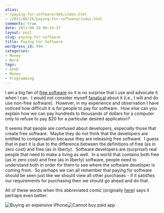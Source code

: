 ```yaml
---
alias:
- /paying-for-software/944/index.html
- /2011/06/16/paying-for-software/index.html
comments: true
date: 2011-06-16 00:14:37
layout: post
slug: paying-for-software
title: Paying For Software
wordpress_id: 944
categories:
- Money
- Nerd
tags:
- Geek
- Money
- Programming
---
```


I am a big fan of [free software](http://www.gnu.org/philosophy/free-sw.html) so it is no surprise that I use and advocate it when I can.  I would not consider myself [fanatical](http://www.goingthewongway.com/10/fanaticism/) about it (i.e., I will and do use non-free software).  However, in my experience and observation I have noticed how difficult it is for people to pay for software.  How else can you explain how we can pay hundreds to thousands of dollars for a computer only to refuse to pay $20 for a particular desired application?

It seems that people are confused about developers, especially those that create free software.  Maybe they do not think that the developers are entitled to compensation because they are releasing free software.  I guess that in part it is due to the difference between the definitions of free (as in zero cost) and free (as in liberty).  Software developers are (surprise!) real people that need to make a living as well.  In a world that contains both free (as in zero cost) and free (as in liberty) software, people need to understand both in order for them to see where the software developer is coming from.  So perhaps we can all remember that paying for software should be seen just like we should view all other purchases - if it satisfies our requirements for purchasing then we should go ahead and do that.

All of these words when this abbreviated comic (originally [here](http://theoatmeal.com/blog/apps)) says it perhaps even better:

![Buying an expensive iPhone](http://s3.amazonaws.com/theoatmeal-img/comics/apps/3.png)![Cannot buy paid app](http://s3.amazonaws.com/theoatmeal-img/comics/apps/5.png)
